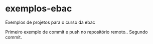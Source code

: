 # exemplos-ebac
Exemplos de projetos para o curso da ebac

Primeiro exemplo de commit e push no repositório remoto..
Segundo commit.
